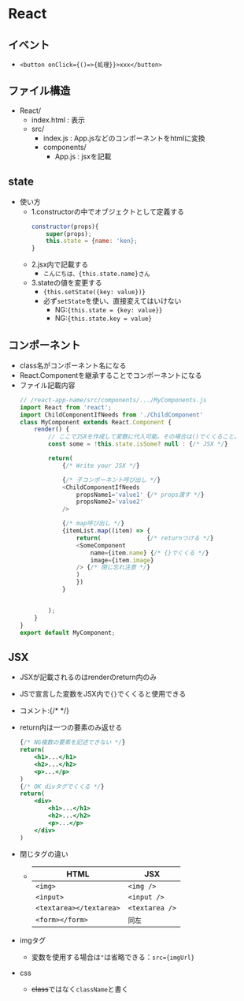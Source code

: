 # React

## イベント
- `<button onClick={()=>{処理}}>xxx</button>`

## ファイル構造
-  React/
    -  index.html : 表示
    -  src/
        -  index.js : App.jsなどのコンポーネントをhtmlに変換
        -  components/
            -  App.js : jsxを記載

## state
- 使い方
    - 1.constructorの中でオブジェクトとして定義する
        ```js
        constructor(props){
            super(props);
            this.state = {name: 'ken};
        }
        ```
    - 2.jsx内で記載する
        - `こんにちは、{this.state.name}さん`
    - 3.stateの値を変更する
        - `{this.setState({key: value})}`
        - 必ず`setState`を使い、直接変えてはいけない
            - NG:`{this.state = {key: value}}`
            - NG:`{this.state.key = value}`

## コンポーネント
- class名がコンポーネント名になる
- React.Componentを継承することでコンポーネントになる
- ファイル記載内容
    ```js
    // /react-app-name/src/components/.../MyComponents.js
    import React from 'react';
    import ChildComponentIfNeeds from './ChildComponent'
    class MyComponent extends React.Component {
        render() {
            // ここでJSXを作成して変数に代入可能。その場合は()でくくること。
            const some = !this.state.isSome? null : {/* JSX */}

            return(
                {/* Write your JSX */}

                {/* 子コンポーネント呼び出し */}
                <ChildComponentIfNeeds 
                    propsName1='value1' {/* props渡す */}
                    propsName2='value2'
                />

                {/* map呼び出し */}
                {itemList.map((item) => {
                    return(             {/* returnつける */}
                    <SomeComponent
                        name={item.name} {/* {}でくくる */}
                        image={item.image}
                    /> {/* 閉じ忘れ注意 */}
                    )
                    })
                }


            );
        }
    }
    export default MyComponent;
    ```

## JSX
- JSXが記載されるのはrenderのreturn内のみ
- JSで宣言した変数をJSX内で`{}`でくくると使用できる
- コメント:{/* */}
- return内は一つの要素のみ返せる
    ```jsx
    {/* NG複数の要素を記述できない */}
    return(
        <h1>...</h1>
        <h2>...</h2>
        <p>...</p> 
    )
    {/* OK divタグでくくる */}
    return(
        <div>
            <h1>...</h1>
            <h2>...</h2>
            <p>...</p> 
        </div>
    )
    ```
- 閉じタグの違い
    - |HTML|JSX|
        |--|--|
        |`<img>`|`<img />`|
        |`<input>`|`<input />`|
        |`<textarea></textarea>`|`<textarea />`|
        |`<form></form>`|`同左`|

- imgタグ
    - 変数を使用する場合は`"`は省略できる：`src={imgUrl}`
- css
    - ~~class~~ではなく`className`と書く